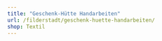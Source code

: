 ```yaml
---
title: "Geschenk-Hütte Handarbeiten"
url: /filderstadt/geschenk-huette-handarbeiten/
shop: Textil
---
```

